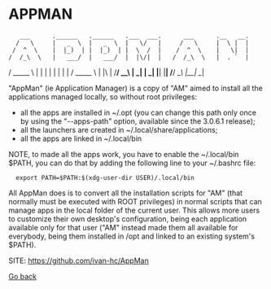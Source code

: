 # APPMAN

       ___      .______   .______   .___  ___.      ___      .__   __. 
      /   \     |   _  \  |   _  \  |   \/   |     /   \     |  \ |  | 
     /  ^  \    |  |_)  | |  |_)  | |  \  /  |    /  ^  \    |   \|  | 
    /  /_\  \   |   ___/  |   ___/  |  |\/|  |   /  /_\  \   |  . `  | 
   /  _____  \  |  |      |  |      |  |  |  |  /  _____  \  |  |\   | 
  /__/     \__\ | _|      | _|      |__|  |__| /__/     \__\ |__| \__| 

 "AppMan" (ie Application Manager) is a copy of "AM" aimed to install all the
 applications managed locally, so without root privileges:
 
 - all the apps are installed in ~/.opt (you can change this path only once by
   using the "--apps-path" option, available since the 3.0.6.1 release);
 - all the launchers are created in ~/.local/share/applications;
 - all the apps are linked in ~/.local/bin
 
 NOTE, to made all the apps work, you have to enable the ~/.local/bin $PATH,
 you can do that by adding the following line to your ~/.bashrc file:
 
      export PATH=$PATH:$(xdg-user-dir USER)/.local/bin
            
 All AppMan does is to convert all the installation scripts for "AM" (that 
 normally must be executed with ROOT privileges) in normal scripts that can 
 manage apps in the local folder of the current user.
 This allows more users to customize their own desktop's configuration, 
 being each application available only for that user ("AM" instead made them
 all available for everybody, being them installed in /opt and linked to an 
 existing system's $PATH).
 
 SITE: https://github.com/ivan-hc/AppMan

 [Go back](https://portable-linux-apps.github.io/apps.html)
